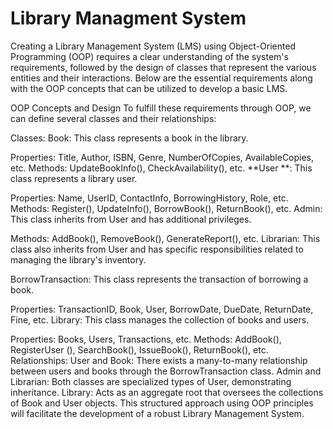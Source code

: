 # Library Managment System

Creating a Library Management System (LMS) using Object-Oriented Programming (OOP) requires a clear understanding of the system's requirements, followed by the design of classes that represent the various entities and their interactions. Below are the essential requirements along with the OOP concepts that can be utilized to develop a basic LMS.

OOP Concepts and Design
To fulfill these requirements through OOP, we can define several classes and their relationships:

Classes:
Book: This class represents a book in the library.

Properties: Title, Author, ISBN, Genre, NumberOfCopies, AvailableCopies, etc.
Methods: UpdateBookInfo(), CheckAvailability(), etc.
**User **: This class represents a library user.

Properties: Name, UserID, ContactInfo, BorrowingHistory, Role, etc.
Methods: Register(), UpdateInfo(), BorrowBook(), ReturnBook(), etc.
Admin: This class inherits from User and has additional privileges.

Methods: AddBook(), RemoveBook(), GenerateReport(), etc.
Librarian: This class also inherits from User and has specific responsibilities related to managing the library's inventory.

BorrowTransaction: This class represents the transaction of borrowing a book.

Properties: TransactionID, Book, User, BorrowDate, DueDate, ReturnDate, Fine, etc.
Library: This class manages the collection of books and users.

Properties: Books, Users, Transactions, etc.
Methods: AddBook(), RegisterUser (), SearchBook(), IssueBook(), ReturnBook(), etc.
Relationships:
User and Book: There exists a many-to-many relationship between users and books through the BorrowTransaction class.
Admin and Librarian: Both classes are specialized types of User, demonstrating inheritance.
Library: Acts as an aggregate root that oversees the collections of Book and User objects.
This structured approach using OOP principles will facilitate the development of a robust Library Management System.
